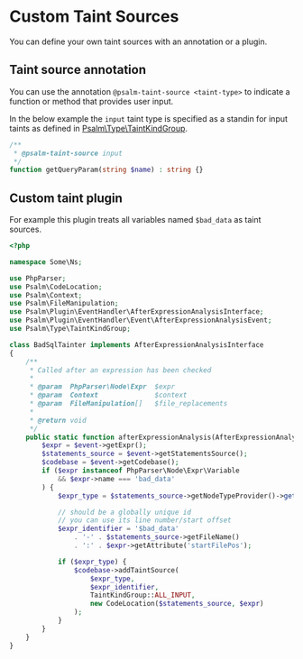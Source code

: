 # Custom Taint Sources

You can define your own taint sources with an annotation or a plugin.

## Taint source annotation

You can use the annotation `@psalm-taint-source <taint-type>` to indicate a function or method that provides user input.

In the below example the `input` taint type is specified as a standin for input taints as defined in [Psalm\Type\TaintKindGroup](https://github.com/vimeo/psalm/blob/master/src/Psalm/Type/TaintKindGroup.php).

```php
/**
 * @psalm-taint-source input
 */
function getQueryParam(string $name) : string {}
```

## Custom taint plugin

For example this plugin treats all variables named `$bad_data` as taint sources.

```php
<?php

namespace Some\Ns;

use PhpParser;
use Psalm\CodeLocation;
use Psalm\Context;
use Psalm\FileManipulation;
use Psalm\Plugin\EventHandler\AfterExpressionAnalysisInterface;
use Psalm\Plugin\EventHandler\Event\AfterExpressionAnalysisEvent;
use Psalm\Type\TaintKindGroup;

class BadSqlTainter implements AfterExpressionAnalysisInterface
{
    /**
     * Called after an expression has been checked
     *
     * @param  PhpParser\Node\Expr  $expr
     * @param  Context              $context
     * @param  FileManipulation[]   $file_replacements
     *
     * @return void
     */
    public static function afterExpressionAnalysis(AfterExpressionAnalysisEvent $event): ?bool {
        $expr = $event->getExpr();
        $statements_source = $event->getStatementsSource();
        $codebase = $event->getCodebase();
        if ($expr instanceof PhpParser\Node\Expr\Variable
            && $expr->name === 'bad_data'
        ) {
            $expr_type = $statements_source->getNodeTypeProvider()->getType($expr);

            // should be a globally unique id
            // you can use its line number/start offset
            $expr_identifier = '$bad_data'
                . '-' . $statements_source->getFileName()
                . ':' . $expr->getAttribute('startFilePos');

            if ($expr_type) {
                $codebase->addTaintSource(
                    $expr_type,
                    $expr_identifier,
                    TaintKindGroup::ALL_INPUT,
                    new CodeLocation($statements_source, $expr)
                );
            }
        }
    }
}
```
